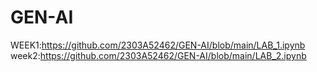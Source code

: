 # GEN-AI
WEEK1:https://github.com/2303A52462/GEN-AI/blob/main/LAB_1.ipynb
week2:https://github.com/2303A52462/GEN-AI/blob/main/LAB_2.ipynb

